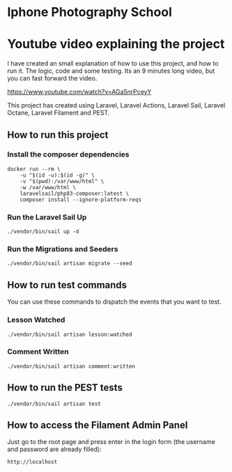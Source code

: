 # Iphone Photography School

# Youtube video explaining the project

I have created an small explanation of how to use this project, and how to run it. The logic, code and some testing. Its an 9 minutes long video, but you can fast forward the video.

https://www.youtube.com/watch?v=AGa5nrPceyY

This project has created using Laravel, Laravel Actions, Laravel Sail, Laravel Octane, Laravel Filament and PEST.

## How to run this project

### Install the composer dependencies

```
docker run --rm \
    -u "$(id -u):$(id -g)" \
    -v "$(pwd):/var/www/html" \
    -w /var/www/html \
    laravelsail/php83-composer:latest \
    composer install --ignore-platform-reqs
```

### Run the Laravel Sail Up

```
./vendor/bin/sail up -d
```

### Run the Migrations and Seeders

```
./vendor/bin/sail artisan migrate --seed
```

## How to run test commands

You can use these commands to dispatch the events that you want to test.

### Lesson Watched

```
./vendor/bin/sail artisan lesson:watched
```

### Comment Written

```
./vendor/bin/sail artisan comment:written
```

## How to run the PEST tests

```
./vendor/bin/sail artisan test
```

## How to access the Filament Admin Panel

Just go to the root page and press enter in the login form (the username and password are already filled):

```
http://localhost
```
